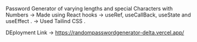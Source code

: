 Password Generator of varying lengths and special Characters with Numbers 
-> Made using React hooks -> useRef, useCallBack, useState and useEffect .
-> Used Tailind CSS . 


DEployment Link -> https://randompasswordgenerator-delta.vercel.app/

